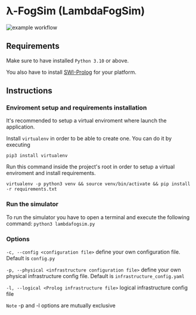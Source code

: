 # λ-FogSim (LambdaFogSim)

![example workflow](https://github.com/alessiomatricardi/LambdaFogSim/actions/workflows/pylint.yml/badge.svg)

## Requirements

Make sure to have installed `Python 3.10` or above.

You also have to install [SWI-Prolog](https://www.swi-prolog.org/download/stable) for your platform.

## Instructions

### Enviroment setup and requirements installation

It's recommended to setup a virtual enviroment where launch the application.

Install `virtualenv` in order to be able to create one. You can do it by executing

```
pip3 install virtualenv
```

Run this command inside the project's root in order to setup a virtual enviroment and install requirements.

```
virtualenv -p python3 venv && source venv/bin/activate && pip install -r requirements.txt
```

### Run the simulator

To run the simulator you have to open a terminal and execute the following command:
`python3 lambdafogsim.py`

### Options

`-c, --config <configuration file>` define your own configuration file. Default is `config.py`

`-p, --physical <infrastructure configuration file>` define your own physical infrastructure config file. Default is `infrastructure_config.yaml`

`-l, --logical <Prolog infrastructure file>` logical infrastructure config file

`Note` -p and -l options are mutually exclusive

